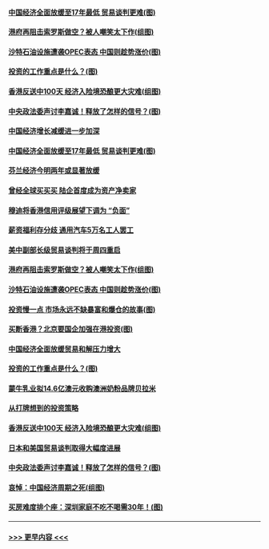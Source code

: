 #### [中国经济全面放缓至17年最低 贸易谈判更难(图)](../pages/p5/907648.md?t=09172111) 
#### [港府再阻击索罗斯做空？被人嘲笑太下作(组图)](../pages/p5/907637.md?t=09172111) 
#### [沙特石油设施遭袭OPEC表态 中国则趁势涨价(图)](../pages/p5/907570.md?t=09172111) 
#### [投资的工作重点是什么？(图)](../pages/p5/907561.md?t=09172111) 
#### [香港反送中100天 经济入险境恐酿更大灾难(组图)](../pages/p5/907533.md?t=09172111) 
#### [中央政法委声讨李嘉诚！释放了怎样的信号？(图)](../pages/p5/907522.md?t=09172111) 
#### [中国经济增长减缓进一步加深](../pages/p5/907649.md?t=09172111) 
#### [中国经济全面放缓至17年最低 贸易谈判更难(图)](../pages/p5/907648.md?t=09172111) 
#### [芬兰经济今明两年或显著放缓](../pages/p5/907643.md?t=09172111) 
#### [曾经全球买买买 陆企首度成为资产净卖家](../pages/p5/907641.md?t=09172111) 
#### [穆迪将香港信用评级展望下调为 “负面”](../pages/p5/907640.md?t=09172111) 
#### [薪资福利存分歧 通用汽车5万名工人罢工](../pages/p5/907639.md?t=09172111) 
#### [美中副部长级贸易谈判将于周四重启](../pages/p5/907638.md?t=09172111) 
#### [港府再阻击索罗斯做空？被人嘲笑太下作(组图)](../pages/p5/907637.md?t=09172111) 
#### [沙特石油设施遭袭OPEC表态 中国则趁势涨价(图)](../pages/p5/907570.md?t=09172111) 
#### [投资慢一点 市场永远不缺暴富和爆仓的故事(图)](../pages/p5/907564.md?t=09172111) 
#### [买断香港？北京要国企加强在港投资(图)](../pages/p5/907582.md?t=09172111) 
#### [中国经济全面放缓贸易和解压力增大](../pages/p5/907579.md?t=09172111) 
#### [投资的工作重点是什么？(图)](../pages/p5/907561.md?t=09172111) 
#### [蒙牛乳业拟14.6亿澳元收购澳洲奶粉品牌贝拉米](../pages/p5/907571.md?t=09172111) 
#### [从打牌想到的投资策略](../pages/p5/907563.md?t=09172111) 
#### [香港反送中100天 经济入险境恐酿更大灾难(组图)](../pages/p5/907533.md?t=09172111) 
#### [日本和美国贸易谈判取得大幅度进展](../pages/p5/907527.md?t=09172111) 
#### [中央政法委声讨李嘉诚！释放了怎样的信号？(图)](../pages/p5/907522.md?t=09172111) 
#### [哀悼：中国经济周期之死(组图)](../pages/p5/907455.md?t=09172111) 
#### [买房难度排个座：深圳家庭不吃不喝需30年！(图)](../pages/p5/907463.md?t=09172111) 

----
#### [ >>> 更早内容 <<< ](../indexes/p5-earlier.md)
